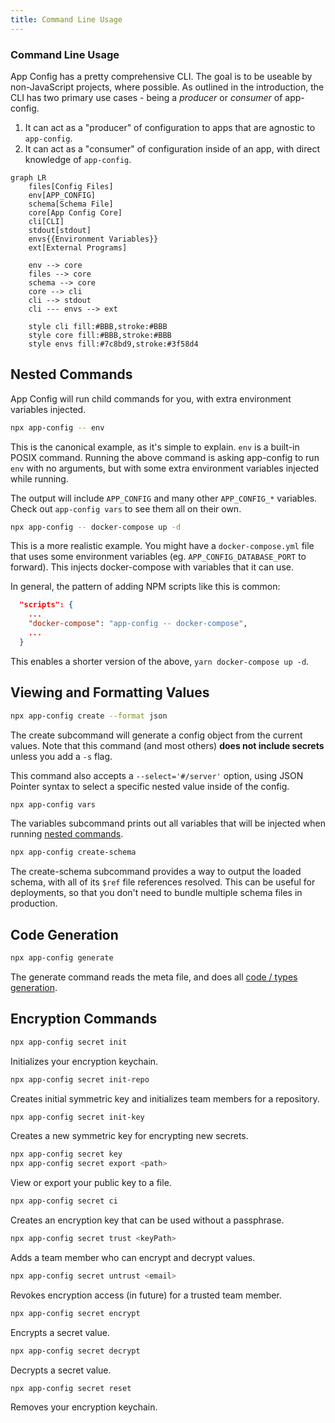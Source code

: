 ```yaml
---
title: Command Line Usage
---
```


### Command Line Usage

App Config has a pretty comprehensive CLI. The goal is to be useable by non-JavaScript
projects, where possible. As outlined in the introduction, the CLI has two primary use
cases - being a _producer_ or _consumer_ of app-config.

1. It can act as a "producer" of configuration to apps that are agnostic to `app-config`.
2. It can act as a "consumer" of configuration inside of an app, with direct knowledge of `app-config`.

```mermaid
graph LR
    files[Config Files]
    env[APP_CONFIG]
    schema[Schema File]
    core[App Config Core]
    cli[CLI]
    stdout[stdout]
    envs{{Environment Variables}}
    ext[External Programs]

    env --> core
    files --> core
    schema --> core
    core --> cli
    cli --> stdout
    cli --- envs --> ext

    style cli fill:#BBB,stroke:#BBB
    style core fill:#BBB,stroke:#BBB
    style envs fill:#7c8bd9,stroke:#3f58d4
```

## Nested Commands

App Config will run child commands for you, with extra environment variables injected.

```sh
npx app-config -- env
```

This is the canonical example, as it's simple to explain. `env` is a built-in POSIX command.
Running the above command is asking app-config to run `env` with no arguments, but with
some extra environment variables injected while running.

The output will include `APP_CONFIG` and many other `APP_CONFIG_*` variables. Check out
`app-config vars` to see them all on their own.

```sh
npx app-config -- docker-compose up -d
```

This is a more realistic example. You might have a `docker-compose.yml` file that uses some
environment variables (eg. `APP_CONFIG_DATABASE_PORT` to forward). This injects docker-compose
with variables that it can use.

In general, the pattern of adding NPM scripts like this is common:

```json
  "scripts": {
    ...
    "docker-compose": "app-config -- docker-compose",
    ...
  }
```

This enables a shorter version of the above, `yarn docker-compose up -d`.

## Viewing and Formatting Values

```sh
npx app-config create --format json
```

The create subcommand will generate a config object from the current values.
Note that this command (and most others) **does not include secrets** unless
you add a `-s` flag.

This command also accepts a `--select='#/server'` option, using JSON Pointer syntax
to select a specific nested value inside of the config.

```sh
npx app-config vars
```

The variables subcommand prints out all variables that will be injected when running
[nested commands](#nested-commands).

```sh
npx app-config create-schema
```

The create-schema subcommand provides a way to output the loaded schema, with all
of its `$ref` file references resolved. This can be useful for deployments, so
that you don't need to bundle multiple schema files in production.

## Code Generation

```sh
npx app-config generate
```

The generate command reads the meta file, and does all [code / types generation](./codegen.md).

## Encryption Commands

```sh
npx app-config secret init
```

Initializes your encryption keychain.

```sh
npx app-config secret init-repo
```

Creates initial symmetric key and initializes team members for a repository.

```sh
npx app-config secret init-key
```

Creates a new symmetric key for encrypting new secrets.

```sh
npx app-config secret key
npx app-config secret export <path>
```

View or export your public key to a file.

```sh
npx app-config secret ci
```

Creates an encryption key that can be used without a passphrase.

```sh
npx app-config secret trust <keyPath>
```

Adds a team member who can encrypt and decrypt values.

```sh
npx app-config secret untrust <email>
```

Revokes encryption access (in future) for a trusted team member.

```sh
npx app-config secret encrypt
```

Encrypts a secret value.

```sh
npx app-config secret decrypt
```

Decrypts a secret value.

```sh
npx app-config secret reset
```

Removes your encryption keychain.
